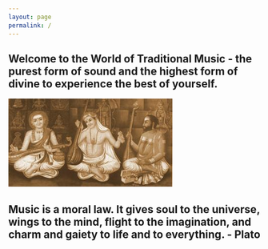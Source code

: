 ```yaml
---
layout: page
permalink: /
---
```


## Welcome to the World of Traditional Music - the purest  form of sound and the highest form of divine to experience the best of yourself.

<img class="home-trimurthis" src="/images/trimurthis.jpg" />

## Music is a moral law. It gives soul to the universe, wings to the mind, flight to the imagination, and charm and gaiety to life and to everything.  - Plato